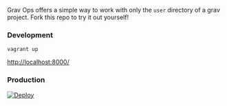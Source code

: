 Grav Ops offers a simple way to work with only the `user` directory of a
grav project.  Fork this repo to try it out yourself!

### Development

```
vagrant up
```

[http://localhost:8000/](http://localhost:8000)

### Production

[![Deploy](https://www.herokucdn.com/deploy/button.svg)](https://heroku.com/deploy)
